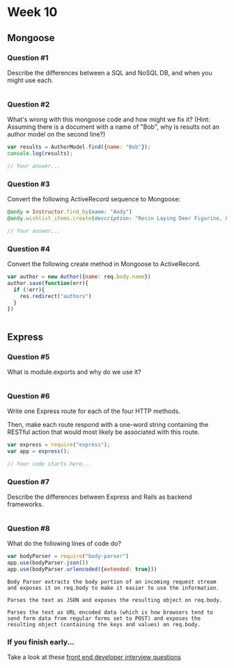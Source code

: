 # Week 10

## Mongoose

### Question #1

Describe the differences between a SQL and NoSQL DB, and when you might use each.

```SQL databases are "relational" and use tables for for the data where NoSql databases are "non-relational" and document based. A project where SQL would be ideal is when you want your data to have relationships or is not going to be represented correctly from just key value pairs.  NoSql is best for projects where your data may change over the course of development since there is no rigid schema.

```

### Question #2

What's wrong with this mongoose code and how might we fix it?
(Hint: Assuming there is a document with a name of "Bob", why is results not an author model on the second line?)

```js
var results = AuthorModel.find({name: "Bob"});
console.log(results);
```

```js
// Your answer...
```

### Question #3

Convert the following ActiveRecord sequence to Mongoose:

```rb
@andy = Instructor.find_by(name: "Andy")
@andy.wishlist_items.create(description: "Resin Laying Deer Figurine, Gold")
```

```js
// Your answer...
```

### Question #4

Convert the following create method in Mongoose to ActiveRecord.

```js
var author = new Author({name: req.body.name})
author.save(function(err){
  if (!err){
    res.redirect("authors")
  }
})
```

```rb

```
## Express

### Question #5

What is module.exports and why do we use it?

```text

```

### Question #6

Write one Express route for each of the four HTTP methods.

Then, make each route respond with a one-word string containing the RESTful action that would most likely be associated with this route.

```js
var express = require("express");
var app = express();

// Your code starts here...

```

### Question #7

Describe the differences between Express and Rails as backend frameworks.

```text

```

### Question #8

What do the following lines of code do?

```js
var bodyParser = require("body-parser")
app.use(bodyParser.json())
app.use(bodyParser.urlencoded({extended: true}))
```

```
Body Parser extracts the body portion of an incoming request stream and exposes it on req.body to make it easier to use the information.

Parses the text as JSON and exposes the resulting object on req.body.

Parses the text as URL encoded data (which is how browsers tend to send form data from regular forms set to POST) and exposes the resulting object (containing the keys and values) on req.body.
```

### If you finish early...

Take a look at these [front end developer interview questions](https://github.com/h5bp/Front-end-Developer-Interview-Questions/blob/master/README.md)
